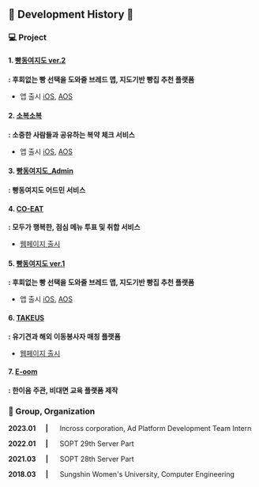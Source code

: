 ## 🌈 Development History 🌈

### 💻 Project

#### 1. [빵동여지도 ver.2]() 
**: 후회없는 빵 선택을 도와줄 브레드 맵, 지도기반 빵집 추천 플랫폼**
- 앱 출시 [iOS](), [AOS]()

#### 2. [소복소복]() 
**: 소중한 사람들과 공유하는 복약 체크 서비스**
- 앱 출시 [iOS](), [AOS]()

#### 3. [빵동여지도_Admin]() 
**: 빵동여지도 어드민 서비스**

#### 4. [CO-EAT]() 
**: 모두가 행복한, 점심 메뉴 투표 및 취합 서비스**
- [웹페이지 출시](https://www.coeat.site)

#### 5. [빵동여지도 ver.1]() 
**: 후회없는 빵 선택을 도와줄 브레드 맵, 지도기반 빵집 추천 플랫폼**
- 앱 출시 [iOS](), [AOS]()

#### 6. [TAKEUS]() 
**: 유기견과 해외 이동봉사자 매칭 플랫폼**
- [웹페이지 출시](https://www.take-us.kr)

#### 7. [E-oom](https://github.com/kanghanhee/E-oom) 
**: 한이음 주관, 비대면 교육 플랫폼 제작**


### 🏢 Group, Organization

**2023.01 &nbsp;&nbsp;&nbsp;&nbsp;&nbsp;|**&nbsp;&nbsp;&nbsp;&nbsp;&nbsp; Incross corporation, Ad Platform Development Team Intern

**2022.01 &nbsp;&nbsp;&nbsp;&nbsp;&nbsp;|**&nbsp;&nbsp;&nbsp;&nbsp;&nbsp; SOPT 29th Server Part

**2021.03 &nbsp;&nbsp;&nbsp;&nbsp;&nbsp;|**&nbsp;&nbsp;&nbsp;&nbsp;&nbsp; SOPT 28th Server Part

**2018.03 &nbsp;&nbsp;&nbsp;&nbsp;&nbsp;|**&nbsp;&nbsp;&nbsp;&nbsp;&nbsp; Sungshin Women's University, Computer Engineering
